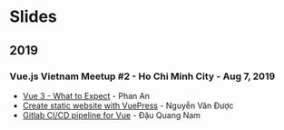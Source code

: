 # Slides

## 2019

### Vue.js Vietnam Meetup #2 - Ho Chi Minh City - Aug 7, 2019

- [Vue 3 - What to Expect](https://slides.com/phanan/vue-3-what-to-expect/fullscreen#) - Phan An
- [Create static website with VuePress](https://vuepress-slide.12bit.vn/) - Nguyễn Văn Được
- [Gitlab CI/CD pipeline for Vue](https://slides.com/namdau/gitlab-ci-cd-pipeline-for-vue/fullscreen#/) - Đậu Quang Nam